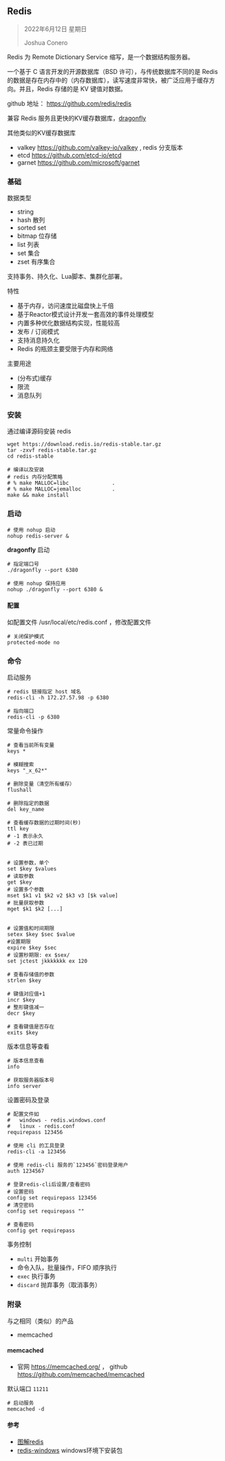 ## Redis

> 2022年6月12日 星期日
>
> Joshua Conero

Redis 为 Remote Dictionary Service 缩写，是一个数据结构服务器。

一个基于 C 语言开发的开源数据库（BSD 许可），与传统数据库不同的是 Redis 的数据是存在内存中的（内存数据库），读写速度非常快，被广泛应用于缓存方向。并且，Redis 存储的是 KV 键值对数据。



github 地址： https://github.com/redis/redis

兼容 Redis 服务且更快的KV缓存数据库，[dragonfly](https://github.com/dragonflydb/dragonfly)

其他类似的KV缓存数据库

- valkey         https://github.com/valkey-io/valkey , redis 分支版本
- etcd             https://github.com/etcd-io/etcd
- garnet         https://github.com/microsoft/garnet



### 基础

数据类型

- string
- hash                             散列
- sorted set
- bitmap                         位存储
- list                                列表
- set                                集合
- zset                              有序集合



支持事务、持久化、Lua脚本、集群化部署。



特性

- 基于内存，访问速度比磁盘快上千倍
- 基于Reactor模式设计开发一套高效的事件处理模型
- 内置多种优化数据结构实现，性能较高
- 发布 / 订阅模式
- 支持消息持久化
- Redis 的瓶颈主要受限于内存和网络



主要用途

- (分布式)缓存
- 限流
- 消息队列



### 安装

通过编译源码安装 redis

```shell
wget https://download.redis.io/redis-stable.tar.gz
tar -zxvf redis-stable.tar.gz
cd redis-stable

# 编译以及安装
# redis 内存分配策略
# % make MALLOC=libc              .   
# % make MALLOC=jemalloc          .
make && make install
```





### 启动

```shell
# 使用 nohup 启动
nohup redis-server &
```



**dragonfly** 启动

```shell
# 指定端口号
./dragonfly --port 6380

# 使用 nohup 保持应用
nohup ./dragonfly --port 6380 &
```



#### 配置

如配置文件 /usr/local/etc/redis.conf ，修改配置文件

```shell
# 关闭保护模式
protected-mode no
```





### 命令

启动服务

```shell
# redis 链接指定 host 域名
redis-cli -h 172.27.57.98 -p 6380

# 指向端口
redis-cli -p 6380
```





常量命令操作

```shell
# 查看当前所有变量
keys *
 
# 模糊搜索
keys "_x_62*"

# 删除变量（清空所有缓存）
flushall

# 删除指定的数据
del key_name

# 查看缓存数据的过期时间(秒)
ttl key
# -1 表示永久
# -2 表已过期


# 设置参数，单个
set $key $values
# 读取参数
get $key
# 设置多个参数
mset $k1 v1 $k2 v2 $k3 v3 [$k value]
# 批量获取参数
mget $k1 $k2 [...]


# 设置值和时间期限
setex $key $sec $value
#设置期限
expire $key $sec
# 设置秒期限: ex $sex/ 
set jctest jkkkkkkk ex 120

# 查看存储值的参数
strlen $key

# 键值对应值+1
incr $key
# 整形键值减一
decr $key

# 查看键值是否存在
exits $key
```



版本信息等查看

```shell
# 版本信息查看
info

# 获取服务器版本号
info server
```



设置密码及登录

```shell
# 配置文件如
#   windows - redis.windows.conf
#   linux - redis.conf
requirepass 123456

# 使用 cli 的工具登录
redis-cli -a 123456

# 使用 redis-cli 服务的`123456`密码登录用户
auth 1234567

# 登录redis-cli后设置/查看密码
# 设置密码
config set requirepass 123456
# 清空密码
config set requirepass ""

# 查看密码
config get requirepass
```







事务控制

- `multi`                           开始事务
- 命令入队，批量操作，FIFO 顺序执行
- `exec`                            执行事务
- `discard`                      抛弃事务（取消事务）





### 附录

与之相同（类似）的产品

- memcached



#### memcached

- 官网 https://memcached.org/  ， github  https://github.com/memcached/memcached



默认端口 `11211`



```shell
# 启动服务
memcached -d
```





#### 参考

- [图解redis](https://mp.weixin.qq.com/s/fEAWotIg2LN324wDfznpDA)
- [redis-windows](https://github.com/redis-windows/redis-windows)  windows环境下安装包
